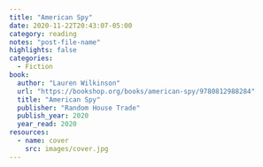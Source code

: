 ```yaml
---
title: "American Spy"
date: 2020-11-22T20:43:07-05:00
category: reading
notes: "post-file-name"
highlights: false
categories:
  - Fiction
book:
  author: "Lauren Wilkinson"
  url: "https://bookshop.org/books/american-spy/9780812988284"
  title: "American Spy"
  publisher: "Random House Trade"
  publish_year: 2020
  year_read: 2020
resources:
  - name: cover
    src: images/cover.jpg
---
```


